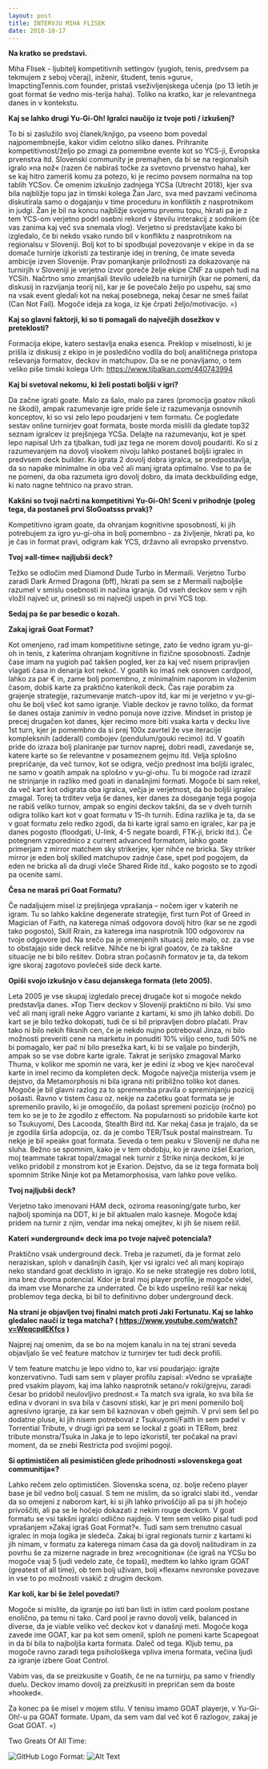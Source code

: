 ```yaml
---
layout: post
title: INTERVJU MIHA FLISEK
date: 2018-10-17
---
```


**Na kratko se predstavi.**

Miha Flisek - ljubitelj kompetitivnih settingov (yugioh, tenis, predvsem pa tekmujem z seboj včeraj), inženir, študent, tenis »guru«, ImapctingTennis.com founder, pristaš vseživljenjskega učenja (po 13 letih je goat format še vedno mis-terija haha). Toliko na kratko, kar je relevantnega danes in v kontekstu.

**Kaj se lahko drugi Yu-Gi-Oh! Igralci naučijo iz tvoje poti / izkušenj?**

To bi si zaslužilo svoj članek/knjigo, pa vseeno bom povedal najpomembnejše, kakor vidim celotno sliko danes. Prihranite kompetitivnost/željo po zmagi za pomembne evente kot so YCS-ji, Evropska prvenstva itd. Slovenski community je premajhen, da bi se na regionalsih igralo »na nož« (razen če nabiraš točke za svetovno prvenstvo haha), ker se kaj hitro zameriš komu za potezo, ki je recimo povsem normalna na top tablih YCSov. Če omenim izkušnjo zadnjega YCSa (Utrecht 2018), kjer sva bila najbližje topu jaz in timski kolega Žan Jarc, sva med pavzami večinoma diskutirala samo o dogajanju v time proceduru in konfliktih z nasprotnikom in judgi. Žan je bil na koncu najbližje svojemu prvemu topu, hkrati pa je z tem YCS-om verjetno podrl osebni rekord v številu interakcij z sodnikom (če vas zanima kaj več sva snemala vlog). Verjetno si predstavljate kako bi izgledalo, če bi nekdo vsako rundo bil v konfliktu z nasprotnikom na regionalsu v Sloveniji. Bolj kot to bi spodbujal povezovanje v ekipe in da se domače turnirje izkoristi za testiranje idej in trening, če imate seveda ambicije izven Slovenije. Prav pomanjkanje priložnosti za dokazovanje na turnirjih v Sloveniji je verjetno izvor goreče želje ekipe CNF za uspeh tudi na YCSih. Načrtno smo zmanjšali število udeležb na turnirjih (kar ne pomeni, da diskusij in razvijanja teorij ni), kar je še povečalo željo po uspehu, saj smo na vsak event gledali kot na nekaj posebnega, nekaj česar ne smeš failat (Can Not Fail). Mogoče ideja za koga, iz kje črpati željo/motivacijo. =)

**Kaj so glavni faktorji, ki so ti pomagali do največjih dosežkov v preteklosti?**

Formacija ekipe, katero sestavlja enaka esenca. Preklop v miselnosti, ki je prišla iz diskusij z ekipo in je posledično vodila do bolj analitičnega pristopa reševanja formatov, deckov in matchupov. Da se ne ponavljamo, o tem veliko piše timski kolega Urh: https://www.tjbalkan.com/440743994

**Kaj bi svetoval nekomu, ki želi postati boljši v igri?**

Da začne igrati goate. Malo za šalo, malo pa zares (promocija goatov nikoli ne škodi), ampak razumevanje igre pride šele iz razumevanja osnovnih konceptov, ki so vsi zelo lepo poudarjeni v tem formatu. Če pogledate sestav online turnirjev goat formata, boste morda mislili da gledate top32 seznam igralcev iz prejšnjega YCSa. Delajte na razumevanju, kot je spet lepo napisal Urh za tjbalkan, tudi jaz tega ne morem dovolj poudariti. Ko si z razumevanjem na dovolj visokem nivoju lahko postaneš boljši igralec in predvsem deck builder. Ko igrata 2 dovolj dobra igralca, se predpostavlja, da so napake minimalne in oba več ali manj igrata optimalno. Vse to pa še ne pomeni, da oba razumeta igro dovolj dobro, da imata deckbuilding edge, ki nato nagne tehtnico na pravo stran.

**Kakšni so tvoji načrti na kompetitivni Yu-Gi-Oh! Sceni v prihodnje (poleg tega, da postaneš prvi SloGoatsss prvak)?**

Kompetitivno igram goate, da ohranjam kognitivne sposobnosti, ki jih potrebujem za igro yu-gi-oha in bolj pomembno - za življenje, hkrati pa, ko je čas in format pravi, odigram kak YCS, državno ali evropsko prvenstvo.

**Tvoj »all-time« najljubši deck?**

Težko se odločim med Diamond Dude Turbo in Mermaili. Verjetno Turbo zaradi Dark Armed Dragona (bff), hkrati pa sem se z Mermaili najboljše razumel v smislu osebnosti in načina igranja. Od vseh deckov sem v njih vložil največ ur, prinesli so mi največji uspeh in prvi YCS top.



**Sedaj pa še par besedic o kozah.**

**Zakaj igraš Goat Format?**

Kot omenjeno, rad imam kompetitivne setinge, zato še vedno igram yu-gi-oh in tenis, z katerima ohranjam kognitivne in fizične sposobnosti. Zadnje čase imam na yugioh pač takšen pogled, ker za kaj več nisem pripravljen vlagati časa in denarja kot nekoč. V goatih ko imaš nek osnoven cardpool, lahko za par € in, zame bolj pomembno, z minimalnim naporom in vloženim časom, dobiš karte za praktično katerikoli deck. Čas raje porabim za grajenje strategije, razumevanje match-upov itd, kar mi je verjetno v yu-gi-ohu še bolj všeč kot samo igranje. Viable deckov je ravno toliko, da format še danes ostaja zanimiv in vedno ponuja nove izzive. Mindset in pristop je precej drugačen kot danes, kjer recimo more biti vsaka karta v decku live 1st turn, kjer je pomembno da si prej 100x zavrtel že vse iteracije kompleksnih (adderall) combojev (pendulum/gouki recimo) itd. V goatih pride do izraza bolj planiranje par turnov naprej, dobri readi, zavedanje se, katere karte so še relevantne v posameznem gejmu itd. Velja splošno prepričanje, da več turnov, kot se odigra, večjo prednost ima boljši igralec, ne samo v goatih ampak na splošno v yu-gi-ohu. Tu bi mogoče rad izrazil ne strinjanje in razliko med goati in današnjimi formati. Mogoče bi sam rekel, da več kart kot odigrata oba igralca, večja je verjetnost, da bo boljši igralec zmagal. Torej ta trditev velja še danes, ker danes za doseganje tega pogoja ne rabiš veliko turnov, ampak so engini deckov takšni, da se v dveh turnih odigra toliko kart kot v goat formatu v 15-ih turnih. Edina razlika je ta, da se v goat formatu zelo redko zgodi, da bi karte igral samo en igralec, kar pa je danes pogosto (floodgati, U-link, 4-5 negate boardi, FTK-ji, bricki itd.). Če potegnem vzporednico z current advanced formatom, lahko goate primerjam z mirror matchem sky strikerjev, kjer nihče ne bricka. Sky striker mirror je eden bolj skilled matchupov zadnje čase, spet pod pogojem, da eden ne bricka ali da drugi vleče Shared Ride itd., kako pogosto se to zgodi pa ocenite sami.

**Česa ne maraš pri Goat Formatu?**

Če nadaljujem misel iz prejšnjega vprašanja – nočem iger v katerih ne igram. Tu so lahko kakšne degenerate strategije, first turn Pot of Greed in Magician of Faith, na katerega nimaš odgovora dovolj hitro (kar se ne zgodi tako pogosto), Skill Rrain, za katerega ima nasprotnik 100 odgovorov na tvoje odgovore ipd. Na srečo pa je omenjenih situacij zelo malo, oz. za vse to obstajajo side deck rešitve. Nihče ne bi igral goatov, če za takšne situacije ne bi bilo rešitev. Dobra stran počasnih formatov je ta, da tekom igre skoraj zagotovo povlečeš side deck karte.

**Opiši svojo izkušnjo v času dejanskega formata (leto 2005).**

Leta 2005 je vse skupaj izgledalo precej drugače kot si mogoče nekdo predstavlja danes. »Top Tier« deckov v Sloveniji praktično ni bilo. Vsi smo več ali manj igrali neke Aggro variante z kartami, ki smo jih lahko dobili. Do kart se je bilo težko dokopati, tudi če si bil pripravljen dobro plačati. Prav tako ni bilo nekih fiksnih cen, če je nekdo nujno potreboval Jinza, ni bilo možnosti preveriti cene na marketu in ponuditi 10% višjo ceno, tudi 50% ne bi pomagalo, ker pač ni bilo presežka kart, ki bi se valjale po binderjih, ampak so se vse dobre karte igrale. Takrat je serijsko zmagoval Marko Thuma, v kolikor me spomin ne vara, ker je edini iz »bog ve kje« naročeval karte in imel recimo da kompleten deck. Mogoče največja misterija vsem je dejstvo, da Metamorphosis ni bila igrana niti približno toliko kot danes. Mogoče je bil glavni razlog za to sprememba pravila o spreminjanju pozicij pošasti. Ravno v tistem času oz. nekje na začetku goat formata se je spremenilo pravilo, ki je omogočilo, da pošast spremeni pozicijo (ročno) po tem ko se je to že zgodilo z effectom. Na popularnosti so pridobile karte kot so Tsukuyomi, Des Lacooda, Stealth Bird itd. Kar nekaj časa je trajalo, da se je zgodila širša adopcija, oz. da je combo TER/Tsuk postal mainstream. Tu nekje je bil »peak« goat formata. Seveda o tem peaku v Sloveniji ne duha ne sluha. Bežno se spomnim, kako je v tem obdobju, ko je ravno izšel Exarion, moj teammate takrat topal/zmagal nek turnir z Strike ninja deckom, ki je veliko pridobil z monstrom kot je Exarion. Dejstvo, da se iz tega formata bolj spomnim Strike Ninje kot pa Metamorphosisa, vam lahko pove veliko.

**Tvoj najljubši deck?**

Verjetno tako imenovani HAM deck, oziroma reasoning/gate turbo, ker najbolj spominja na DDT, ki je bil aktualen malo kasneje. Mogoče kdaj pridem na turnir z njim, vendar ima nekaj omejitev, ki jih še nisem rešil.

**Kateri »underground« deck ima po tvoje največ potenciala?**

Praktično vsak underground deck. Treba je razumeti, da je format zelo neraziskan, sploh v današnjih časih, kjer vsi igralci več ali manj kopirajo neko standard goat decklisto in igrajo. Ko se neke strategije res dobro lotiš, ima brez dvoma potencial. Kdor je bral moj player profile, je mogoče videl, da imam vse Monarche za underrated. Če bi kdo uspešno rešil kar nekaj problemov tega decka, bi bil to definitivno dober underground deck.

**Na strani je objavljen tvoj finalni match proti Jaki Fortunatu. Kaj se lahko gledalec nauči iz tega matcha? ( https://www.youtube.com/watch?v=WeqcpdEKfcs )**

Najprej naj omenim, da se bo na mojem kanalu in na tej strani seveda objavljalo še več feature matchov iz turnirjev ter tudi deck profili.

V tem feature matchu je lepo vidno to, kar vsi poudarjajo: igrajte konzervativno. Tudi sam sem v player profilu zapisal: »Vedno se vprašajte pred vsakim playom, kaj ima lahko nasprotnik setano/v roki/grejvu, zaradi česar bo pridobil neulovljivo prednost.« Ta match sva igrala, ko sva bila še edina v dvorani in sva bila v časovni stiski, kar je pri meni pomenilo bolj agresivno igranje, za kar sem bil kaznovan v obeh gejmih. V prvi sem šel po dodatne pluse, ki jih nisem potreboval z Tsukuyomi/Faith in sem padel v Torrential Tribute, v drugi igri pa sem se lockal z goati in TERom, brez tribute monstra/Tsuka in Jaka je to lepo izkoristil, ter počakal na pravi moment, da se znebi Restricta pod svojimi pogoji.

**Si optimističen ali pesimističen glede prihodnosti »slovenskega goat communitija«?**

Lahko rečem zelo optimističen. Slovenska scena, oz. bolje rečeno player base je bil vedno bolj casual. S tem ne mislim, da so igralci slabi itd., vendar da so omejeni z naborom kart, ki si jih lahko privoščijo ali pa si jih hočejo privoščiti, ali pa se le hočejo dokazati z nekim rouge deckom. V goat formatu se vsi takšni igralci odlično najdejo. V tem sem veliko pisal tudi pod vprašanjem »Zakaj igraš Goat Format?«. Tudi sam sem trenutno casual igralec in moja logika je sledeča. Zakaj bi igral regionals turnir z kartami ki jih nimam, v formatu za katerega nimam časa da ga dovolj naštudiram in za povrhu še za mizerne nagrade in brez »recognitiona« (če igraš na YCSu bo mogoče vsaj 5 ljudi vedelo zate, če topaš), medtem ko lahko igram GOAT (greatest of all time), ob tem bolj uživam, bolj »flexam« nevronske povezave in vse to po možnosti vsakič z drugim deckom.

**Kar koli, kar bi še želel povedati?**

Mogoče si mislite, da igranje po isti ban listi in istim card poolom postane enolično, pa temu ni tako. Card pool je ravno dovolj velik, balanced in diverse, da je viable veliko več deckov kot v današnji meti. Mogoče koga zavede ime GOAT, kar pa kot sem omenil, sploh ne pomeni karte Scapegoat in da bi bila to najboljša karta formata. Daleč od tega. Kljub temu, pa mogoče ravno zaradi tega psihološkega vpliva imena formata, večina ljudi za igranje izbere Goat Control.

Vabim vas, da se preizkusite v Goatih, če ne na turnirju, pa samo v friendly duelu. Deckov imamo dovolj za preizkusiti in prepričan sem da boste »hooked«.

Za konec pa še misel v mojem stilu. V tenisu imamo GOAT playerje, v Yu-Gi-Oh!-u pa GOAT formate. Upam, da sem vam dal več kot 6 razlogov, zakaj je Goat GOAT. =)

Two Greats Of All Time:

![GitHub Logo](/pics/logo.png)
Format: ![Alt Text](url)
